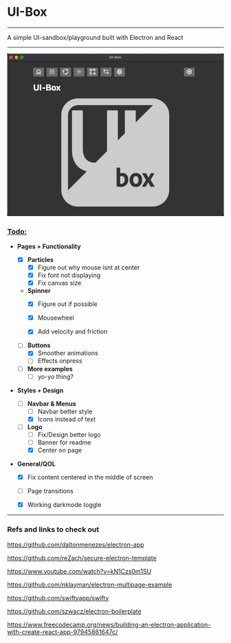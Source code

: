 # UI-Box
___

A simple UI-sandbox/playground built with Electron and React

___

![preview](./media/preview.png)

### <ins>Todo:</ins>

- **Pages + Functionality**

  - [x] **Particles**
    - [x] Figure out why mouse isnt at center 
    - [x] Fix font not displaying
    - [x] Fix canvas size

  - **Spinner**
    - [x] Figure out if possible
    - [x] Mousewheel
    - [x] Add velocity and friction


  - [ ] **Buttons**
    - [x] Smoother animations
    - [ ] Effects onpress

  - [ ] **More examples**
    - [ ] yo-yo thing?

- **Styles + Design**

  - [ ] **Navbar & Menus**
    - [ ] Navbar better style
    - [x] Icons instead of text

  - [ ] **Logo**
    - [ ] Fix/Design better logo
    - [ ] Banner for readme
    - [x] Center on page

- **General/QOL**
  - [x] Fix content centered in the middle of screen
  - [ ] Page transitions
  - [x] Working darkmode toggle


___
### Refs and links to check out

https://github.com/daltonmenezes/electron-app

https://github.com/reZach/secure-electron-template

https://www.youtube.com/watch?v=kN1Czs0m1SU

https://github.com/nklayman/electron-multipage-example

https://github.com/swiftyapp/swifty

https://github.com/szwacz/electron-boilerplate

https://www.freecodecamp.org/news/building-an-electron-application-with-create-react-app-97945861647c/